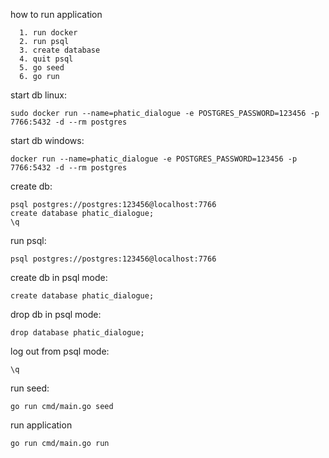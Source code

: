 how to run application
```text
  1. run docker
  2. run psql
  3. create database
  4. quit psql
  5. go seed
  6. go run
```

start db linux:
```shell
sudo docker run --name=phatic_dialogue -e POSTGRES_PASSWORD=123456 -p   7766:5432 -d --rm postgres
```

start db windows:
```shell
docker run --name=phatic_dialogue -e POSTGRES_PASSWORD=123456 -p   7766:5432 -d --rm postgres
```

create db:
```shell
psql postgres://postgres:123456@localhost:7766
create database phatic_dialogue;
\q
```
run psql:
```shell
psql postgres://postgres:123456@localhost:7766
```
create db in psql mode:
```psql
create database phatic_dialogue;
```
drop db in psql mode:
```psql
drop database phatic_dialogue;
```
log out from psql mode:
```psql
\q
```

run seed:
```shell
go run cmd/main.go seed
```

run application
```shell
go run cmd/main.go run
```
